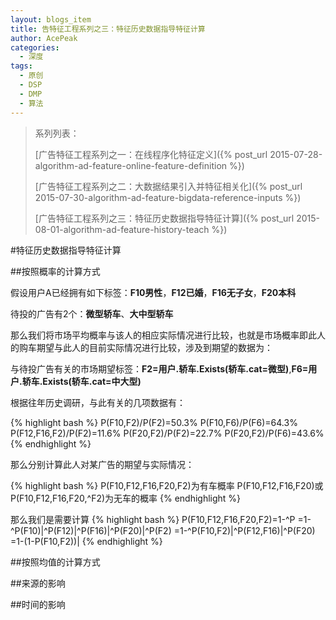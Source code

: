 ```yaml
---
layout: blogs_item
title: 告特征工程系列之三：特征历史数据指导特征计算
author: AcePeak
categories:
  - 深度
tags:
  - 原创
  - DSP
  - DMP
  - 算法
---
```


> 系列列表：
>
> [广告特征工程系列之一：在线程序化特征定义]({% post_url 2015-07-28-algorithm-ad-feature-online-feature-definition %})
>
> [广告特征工程系列之二：大数据结果引入并特征相关化]({% post_url 2015-07-30-algorithm-ad-feature-bigdata-reference-inputs %})
>
> [广告特征工程系列之三：特征历史数据指导特征计算]({% post_url 2015-08-01-algorithm-ad-feature-history-teach %})

#特征历史数据指导特征计算

##按照概率的计算方式

假设用户A已经拥有如下标签：**F10男性**，**F12已婚**，**F16无子女**，**F20本科**

待投的广告有2个：**微型轿车**、**大中型轿车**

那么我们将市场平均概率与该人的相应实际情况进行比较，也就是市场概率即此人的购车期望与此人的目前实际情况进行比较，涉及到期望的数据为：

与待投广告有关的市场期望标签：**F2=用户.轿车.Exists(轿车.cat=微型)**,**F6=用户.轿车.Exists(轿车.cat=中大型)**

根据往年历史调研，与此有关的几项数据有：

{% highlight bash %}
P(F10,F2)/P(F2)=50.3%
P(F10,F6)/P(F6)=64.3%
P(F12,F16,F2)/P(F2)=11.6%
P(F20,F2)/P(F2)=22.7%
P(F20,F2)/P(F6)=43.6%
{% endhighlight %}

那么分别计算此人对某广告的期望与实际情况：

{% highlight bash %}
P(F10,F12,F16,F20,F2)为有车概率
P(F10,F12,F16,F20)或P(F10,F12,F16,F20,^F2)为无车的概率
{% endhighlight %}

那么我们是需要计算
{% highlight bash %}
P(F10,F12,F16,F20,F2)=1-^P
=1-^P(F10)|^P(F12)|^P(F16)|^P(F20)|^P(F2)
=1-^P(F10,F2)|^P(F12,F16)|^P(F20)
=1-(1-P(F10,F2))|
{% endhighlight %}


##按照均值的计算方式




##来源的影响




##时间的影响
